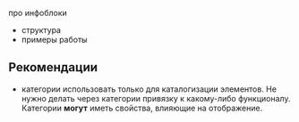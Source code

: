 про инфоблоки
- структура
- примеры работы

## Рекомендации

- категории использовать только для каталогизации элементов. Не нужно делать через категории привязку к какому-либо функционалу. Категории **могут** иметь свойства, влияющие на отображение.
